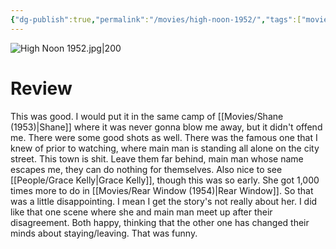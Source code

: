 ```yaml
---
{"dg-publish":true,"permalink":"/movies/high-noon-1952/","tags":["movies"],"created":"2024-06-18","updated":"2025-03-13"}
---
```



![High Noon 1952.jpg|200](/img/user/_sys/Attachments/High%20Noon%201952.jpg)

# Review

This was good. I would put it in the same camp of [[Movies/Shane (1953)\|Shane]] where it was never gonna blow me away, but it didn't offend me. There were some good shots as well. There was the famous one that I knew of prior to watching, where main man is standing all alone on the city street. This town is shit. Leave them far behind, main man whose name escapes me, they can do nothing for themselves. Also nice to see [[People/Grace Kelly\|Grace Kelly]], though this was so early. She got 1,000 times more to do in [[Movies/Rear Window (1954)\|Rear Window]]. So that was a little disappointing. I mean I get the story's not really about her. I did like that one scene where she and main man meet up after their disagreement. Both happy, thinking that the other one has changed their minds about staying/leaving. That was funny.

